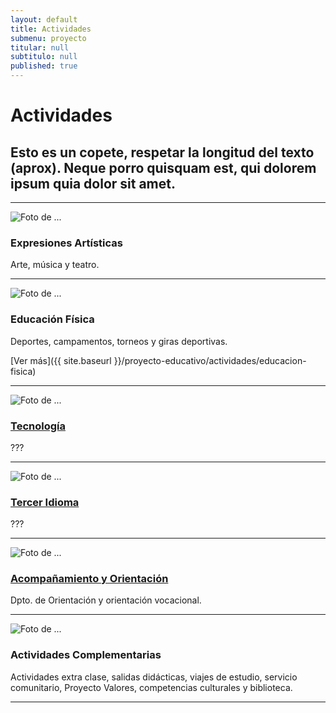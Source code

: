 ```yaml
---
layout: default
title: Actividades
submenu: proyecto
titular: null
subtitulo: null
published: true
---
```


# Actividades

## Esto es un copete, respetar la longitud del texto (aprox). Neque porro quisquam est, qui dolorem ipsum quia dolor sit amet.

---



![Foto de ...](http://placeimg.com/120/120/nature)
### Expresiones Artísticas
Arte, música y teatro.

---
![Foto de ...](http://placeimg.com/120/120/nature)
### Educación Física
Deportes, campamentos, torneos y giras deportivas.

[Ver más]({{ site.baseurl }}/proyecto-educativo/actividades/educacion-fisica)

---
![Foto de ...](http://placeimg.com/120/120/nature)
### [Tecnología]()



???

---
![Foto de ...](http://placeimg.com/120/120/nature)
### [Tercer Idioma]()
???

---


![Foto de ...](http://placeimg.com/120/120/nature)
### [Acompañamiento y Orientación]()
Dpto. de Orientación y orientación vocacional.

---
![Foto de ...](http://placeimg.com/120/120/nature)

### Actividades Complementarias
Actividades extra clase, salidas didácticas, viajes de estudio, servicio comunitario, Proyecto Valores, competencias culturales y biblioteca.

---

